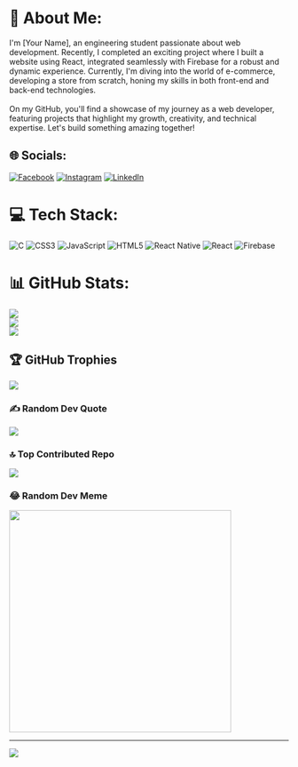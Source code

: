 # 💫 About Me:
I'm [Your Name], an engineering student passionate about web development. Recently, I completed an exciting project where I built a website using React, integrated seamlessly with Firebase for a robust and dynamic experience. Currently, I'm diving into the world of e-commerce, developing a store from scratch, honing my skills in both front-end and back-end technologies.<br><br>On my GitHub, you'll find a showcase of my journey as a web developer, featuring projects that highlight my growth, creativity, and technical expertise. Let's build something amazing together!


## 🌐 Socials:
[![Facebook](https://img.shields.io/badge/Facebook-%231877F2.svg?logo=Facebook&logoColor=white)](https://facebook.com/https://www.facebook.com/mohammadsalihvs) [![Instagram](https://img.shields.io/badge/Instagram-%23E4405F.svg?logo=Instagram&logoColor=white)](https://instagram.com/mohammad_salih___) [![LinkedIn](https://img.shields.io/badge/LinkedIn-%230077B5.svg?logo=linkedin&logoColor=white)](https://www.linkedin.com/in/mohammad-salih-v-s-5a6734262/) 

# 💻 Tech Stack:
![C](https://img.shields.io/badge/c-%2300599C.svg?style=for-the-badge&logo=c&logoColor=white) ![CSS3](https://img.shields.io/badge/css3-%231572B6.svg?style=for-the-badge&logo=css3&logoColor=white) ![JavaScript](https://img.shields.io/badge/javascript-%23323330.svg?style=for-the-badge&logo=javascript&logoColor=%23F7DF1E) ![HTML5](https://img.shields.io/badge/html5-%23E34F26.svg?style=for-the-badge&logo=html5&logoColor=white) ![React Native](https://img.shields.io/badge/react_native-%2320232a.svg?style=for-the-badge&logo=react&logoColor=%2361DAFB) ![React](https://img.shields.io/badge/react-%2320232a.svg?style=for-the-badge&logo=react&logoColor=%2361DAFB) ![Firebase](https://img.shields.io/badge/firebase-a08021?style=for-the-badge&logo=firebase&logoColor=ffcd34)
# 📊 GitHub Stats:
![](https://github-readme-stats.vercel.app/api?username=Salih-13&theme=chartreuse-dark&hide_border=false&include_all_commits=false&count_private=false)<br/>
![](https://github-readme-streak-stats.herokuapp.com/?user=Salih-13&theme=chartreuse-dark&hide_border=false)<br/>
![](https://github-readme-stats.vercel.app/api/top-langs/?username=Salih-13&theme=chartreuse-dark&hide_border=false&include_all_commits=false&count_private=false&layout=compact)

## 🏆 GitHub Trophies
![](https://github-profile-trophy.vercel.app/?username=Salih-13&theme=radical&no-frame=false&no-bg=false&margin-w=4)

### ✍️ Random Dev Quote
![](https://quotes-github-readme.vercel.app/api?type=horizontal&theme=tokyonight)

### 🔝 Top Contributed Repo
![](https://github-contributor-stats.vercel.app/api?username=Salih-13&limit=5&theme=apprentice&combine_all_yearly_contributions=true)

### 😂 Random Dev Meme
<img src='https://memer-new.vercel.app/' style="height: 400px;"/>

---
[![](https://visitcount.itsvg.in/api?id=Salih-13&icon=0&color=4)](https://visitcount.itsvg.in)

<!-- Proudly created with GPRM ( https://gprm.itsvg.in ) -->
